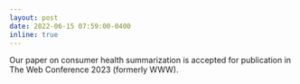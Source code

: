 ```yaml
---
layout: post
date: 2022-06-15 07:59:00-0400
inline: true
---
```


Our paper on consumer health summarization is accepted for publication in The Web Conference 2023 (formerly WWW).
